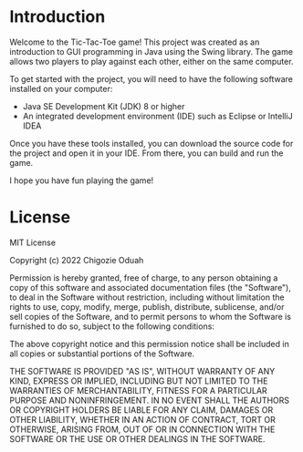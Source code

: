 # Introduction

Welcome to the Tic-Tac-Toe game! This project was created as an introduction to GUI programming in Java using the Swing library. The game allows two players to play against each other, either on the same computer.

To get started with the project, you will need to have the following software installed on your computer:

* Java SE Development Kit (JDK) 8 or higher
* An integrated development environment (IDE) such as Eclipse or IntelliJ IDEA

Once you have these tools installed, you can download the source code for the project and open it in your IDE. From there, you can build and run the game.

I hope you have fun playing the game!

# License

MIT License

Copyright (c) 2022 Chigozie Oduah

Permission is hereby granted, free of charge, to any person obtaining a copy
of this software and associated documentation files (the "Software"), to deal
in the Software without restriction, including without limitation the rights
to use, copy, modify, merge, publish, distribute, sublicense, and/or sell
copies of the Software, and to permit persons to whom the Software is
furnished to do so, subject to the following conditions:

The above copyright notice and this permission notice shall be included in all
copies or substantial portions of the Software.

THE SOFTWARE IS PROVIDED "AS IS", WITHOUT WARRANTY OF ANY KIND, EXPRESS OR
IMPLIED, INCLUDING BUT NOT LIMITED TO THE WARRANTIES OF MERCHANTABILITY,
FITNESS FOR A PARTICULAR PURPOSE AND NONINFRINGEMENT. IN NO EVENT SHALL THE
AUTHORS OR COPYRIGHT HOLDERS BE LIABLE FOR ANY CLAIM, DAMAGES OR OTHER
LIABILITY, WHETHER IN AN ACTION OF CONTRACT, TORT OR OTHERWISE, ARISING FROM,
OUT OF OR IN CONNECTION WITH THE SOFTWARE OR THE USE OR OTHER DEALINGS IN THE
SOFTWARE.